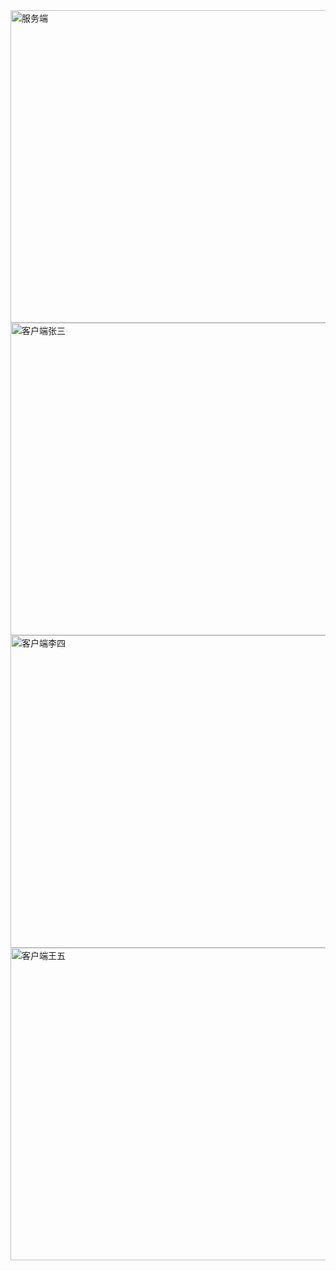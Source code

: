 <img src="https://github.com/niezhiliang/springbootwebsocket/blob/master/pic/service_one.jpg" width = "600" height = "500" alt="服务端" align=center />

<img src="https://github.com/niezhiliang/springbootwebsocket/blob/master/pic/clien_zs.jpg" width = "600" height = "500" alt="客户端张三" align=center />

<img src="https://github.com/niezhiliang/springbootwebsocket/blob/master/pic/clien_ls.jpg" width = "600" height = "500" alt="客户端李四" align=center />

<img src="https://github.com/niezhiliang/springbootwebsocket/blob/master/pic/clien_ww.jpg" width = "600" height = "500" alt="客户端王五" align=center />